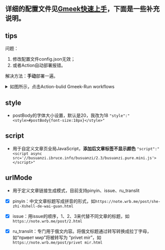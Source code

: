 ## 详细的配置文件见[Gmeek快速上手](https://blog.meekdai.com/post/Gmeek-kuai-su-shang-shou.html)，下面是一些补充说明。
## tips
问题：

1. 修改配置文件config.json无效；
2. 或者Action自动部署报错。

解决方法：**手动**部署一遍。

<details><summary>如图所示，点击Action-bulid Gmeek-Run workflows</summary>
<p>

![image](https://github.com/AlanFox240416/wplinote/assets/167155570/e4d6ec5f-69ea-493a-bd25-c415c6d03243)

</p>
</details> 


## style

- postBody的字体大小设置，默认是20，我改为18
`"style":"<style>#postBody{font-size:18px}</style>"`

## script

- 用于自定义文章页全局JavaScript，**添加后文章标签不显示颜色**
`"script":"<script async src='//busuanzi.ibruce.info/busuanzi/2.3/busuanzi.pure.mini.js'></script>"`

## urlMode

- 用于定义文章链接生成模式，目前支持pinyin、issue、ru_translit

- [x]  pinyin：中文文章标题写成拼音的形式，如`https://note.wrb.me/post/she-zhi-Xshell-de-wai-guan.html`
- [x]  issue：用issue的顺序，1、2、3来代替不同文章的标题，如`https://note.wrb.me/post/2.html`
- [x]  ru_translit：专门用于俄文内容。将俄文标题通过转写转换成拉丁字母，如“привет мир”将被转写为 “privet mir”，如`https://note.wrb.me/post/privet mir.html`



